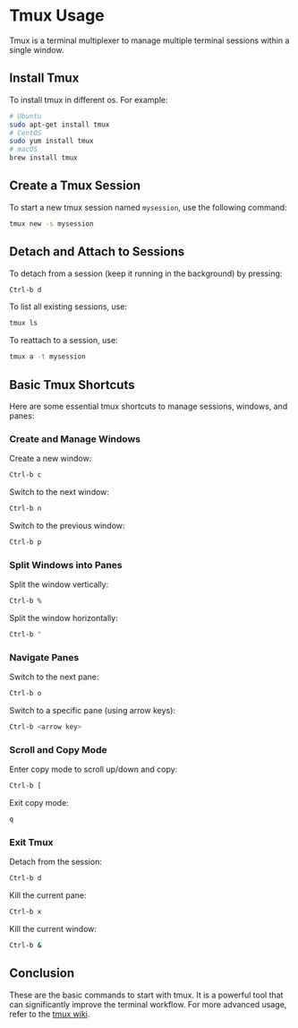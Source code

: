 # Tmux Usage

Tmux is a terminal multiplexer to manage multiple terminal sessions within a single window. 

## Install Tmux

To install tmux in different os. For example:

```sh
# Ubuntu
sudo apt-get install tmux
# CentOS
sudo yum install tmux
# macOS
brew install tmux
```

## Create a Tmux Session

To start a new tmux session named `mysession`, use the following command:

```sh
tmux new -s mysession
```

## Detach and Attach to Sessions

To detach from a session (keep it running in the background) by pressing:

```sh
Ctrl-b d
```

To list all existing sessions, use:

```sh
tmux ls
```

To reattach to a session, use:

```sh
tmux a -t mysession
```

## Basic Tmux Shortcuts

Here are some essential tmux shortcuts to manage sessions, windows, and panes:

### Create and Manage Windows

Create a new window:
```sh
Ctrl-b c
```

Switch to the next window:
```sh
Ctrl-b n
```

Switch to the previous window:
```sh
Ctrl-b p
```

### Split Windows into Panes

Split the window vertically:
```sh
Ctrl-b %
```

Split the window horizontally:
```sh
Ctrl-b "
```

### Navigate Panes

Switch to the next pane:
```sh
Ctrl-b o
```

Switch to a specific pane (using arrow keys):
```sh
Ctrl-b <arrow key>
```

### Scroll and Copy Mode

Enter copy mode to scroll up/down and copy:
```sh
Ctrl-b [
```

Exit copy mode:
```sh
q
```

### Exit Tmux

Detach from the session:
```sh
Ctrl-b d
```

Kill the current pane:
```sh
Ctrl-b x
```

Kill the current window:
```sh
Ctrl-b &
```

## Conclusion

These are the basic commands to start with tmux. It is a powerful tool that can significantly improve the terminal workflow. For more advanced usage, refer to the [tmux wiki](https://github.com/tmux/tmux/wiki).

